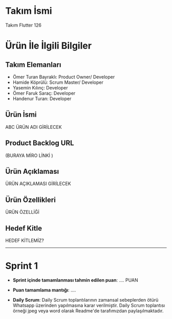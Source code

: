 # **Takım İsmi**

Takım Flutter 126

# Ürün İle İlgili Bilgiler

## Takım Elemanları
- Ömer Turan Bayraklı: Product Owner/ Developer
- Hamide Köprülü: Scrum Master/ Developer
- Yasemin Kılınç: Developer
- Ömer Faruk Saraç: Developer
- Handenur Turan: Developer
  
## Ürün İsmi

ABC ÜRÜN ADI GİRİLECEK

## Product Backlog URL

(BURAYA MİRO LİNKİ )

## Ürün Açıklaması

ÜRÜN AÇIKLAMASI GİRİLECEK

## Ürün Özellikleri

ÜRÜN ÖZELLİĞİ

## Hedef Kitle

HEDEF KİTLEMİZ?





---

# Sprint 1

- **Sprint içinde tamamlanması tahmin edilen puan**: .... PUAN


- **Puan tamamlama mantığı**: ....
 

 - **Daily Scrum**: Daily Scrum toplantılarının zamansal sebeplerden ötürü Whatsapp üzerinden yapılmasına karar verilmiştir. Daily Scrum toplantısı örneği jpeg veya word olarak Readme'de tarafımızdan paylaşılmaktadır.
